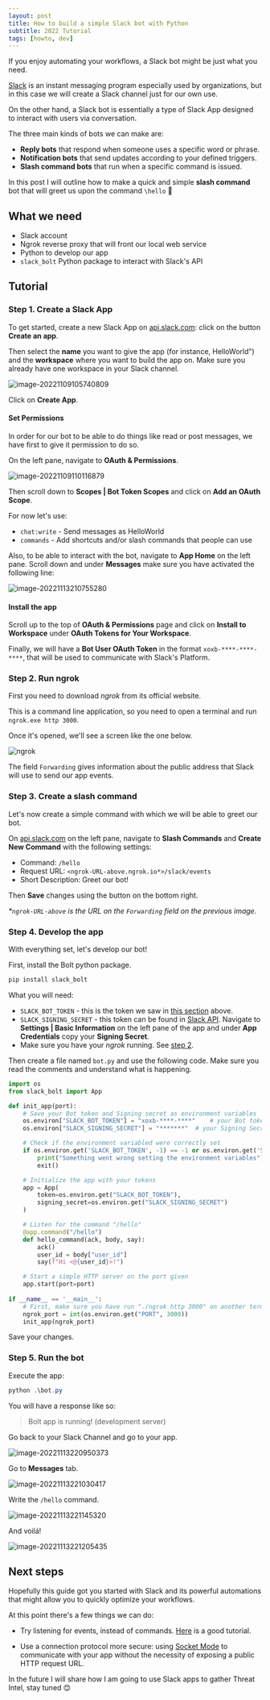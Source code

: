```yaml
---
layout: post
title: How to build a simple Slack bot with Python
subtitle: 2022 Tutorial
tags: [howto, dev]
---
```


If you enjoy automating your workflows, a Slack bot might be just what you need.

[Slack](https://slack.com/) is an instant messaging program especially used by organizations, but in this case we will create a Slack channel just for our own use.

On the other hand, a Slack bot is essentially a type of Slack App designed to interact with users via conversation.

The three main kinds of bots we can make are:
* **Reply bots** that respond when someone uses a specific word or phrase.
* **Notification bots** that send updates according to your defined triggers.
* **Slash command bots** that run when a specific command is issued.

In this post I will outline how to make a quick and simple **slash command** bot that will greet us upon the command `\hello` 🤗



## What we need

* Slack account
* Ngrok reverse proxy that will front our local web service
* Python to develop our app
*  `slack_bolt` Python package to interact with Slack's API



## Tutorial

### Step 1. Create a Slack App

To get started, create a new Slack App on [api.slack.com](https://api.slack.com): click on the button **Create an app**.

Then select the **name** you want to give the app (for instance, HelloWorld") and the **workspace** where you want to build the app on. Make sure you already have one workspace in your Slack channel.

![image-20221109105740809](/assets/img/image-20221109105740809.png)

Click on **Create App**.

#### Set Permissions

In order for our bot to be able to do things like read or post messages, we have first to give it permission to do so.

On the left pane, navigate to **OAuth & Permissions**.

![image-20221109110116879](/assets/img/image-20221109110116879.png)


Then scroll down to **Scopes \| Bot Token Scopes** and click on **Add an OAuth Scope**.

For now let's use:

* `chat:write` - Send messages as HelloWorld
* `commands` - Add shortcuts and/or slash commands that people can use



Also, to be able to interact with the bot, navigate to **App Home** on the left pane. Scroll down and under **Messages** make sure you have activated the following line:

![image-20221113210755280](/assets/img/image-20221113210755280.png)



#### Install the app

Scroll up to the top of **OAuth & Permissions** page and click on **Install to Workspace** under **OAuth Tokens for Your Workspace**.

Finally, we will have a **Bot User OAuth Token** in the format `xoxb-****-****-****`, that will be used to communicate with Slack's Platform.



### Step 2. Run ngrok

First you need to download *ngrok* from its official website.

This is a command line application, so you need to open a terminal and run `ngrok.exe http 3000`.

Once it's opened, we'll see a screen like the one below.

![ngrok](/assets/img/ngrok.png)

The field `Forwarding` gives information about the public address that Slack will use to send our app events.



### Step 3. Create a slash command

Let's now create a simple command with which we will be able to greet our bot.

On [api.slack.com](https://api.slack.com) on the left pane, navigate to **Slash Commands** and **Create New Command** with the following settings:

* Command: `/hello`
* Request URL: `<ngrok-URL-above.ngrok.io*>/slack/events`
* Short Description: Greet our bot!

Then **Save** changes using the button on the bottom right.


*\*`ngrok-URL-above` is the URL on the `Forwarding` field on the previous image.* 

### Step 4. Develop the app

With everything set, let's develop our bot!

First, install the Bolt python package.

```powershell
pip install slack_bolt
```

What you will need:

* `SLACK_BOT_TOKEN` - this is the token we saw in [this section](#install-the-app) above.
* `SLACK_SIGNING_SECRET` - this token can be found in [Slack API](https://api.slack.com). Navigate to **Settings \| Basic Information** on the left pane of the app and under **App Credentials** copy your **Signing Secret**.
* Make sure you have your *ngrok* running. See [step 2](#step-2.-Run-ngrok).



Then create a file named `bot.py` and use the following code. Make sure you read the comments and understand what is happening.

```python
import os
from slack_bolt import App

def init_app(port):
    # Save your Bot token and Signing secret as environment variables
    os.environ["SLACK_BOT_TOKEN"] = "xoxb-****-****"  	# your Bot token
    os.environ["SLACK_SIGNING_SECRET"] = "*******" 	# your Signing Secret token 

    # Check if the environment variabled were correctly set
    if os.environ.get('SLACK_BOT_TOKEN', -1) == -1 or os.environ.get('SLACK_SIGNING_SECRET', -1) == -1:
        print("Something went wrong setting the environment variables")
        exit()

    # Initialize the app with your tokens
    app = App(
        token=os.environ.get("SLACK_BOT_TOKEN"),
        signing_secret=os.environ.get("SLACK_SIGNING_SECRET")
    )

    # Listen for the command "/hello"
    @app.command("/hello")
    def hello_command(ack, body, say):
        ack()
        user_id = body["user_id"]
        say(f"Hi <@{user_id}>!")

    # Start a simple HTTP server on the port given
    app.start(port=port)
   
if __name__ == '__main__':
    # First, make sure you have run "./ngrok http 3000" on another terminal
    ngrok_port = int(os.environ.get("PORT", 3000)) 
    init_app(ngrok_port)
```

Save your changes.

### Step 5. Run the bot

Execute the app:

```powershell
python .\bot.py
```

You will have a response like so:

> Bolt app is running! (development server)



Go back to your Slack Channel and go to your app.

![image-20221113220950373](/assets/img/image-20221113220950373.png)

Go to **Messages** tab.

![image-20221113221030417](/assets/img/image-20221113221030417.png)

Write the `/hello` command.

![image-20221113221145320](/assets/img/image-20221113221145320.png)

And voilá!

![image-20221113221205435](/assets/img/image-20221113221205435.png)



## Next steps

Hopefully this guide got you started with Slack and its powerful automations that might allow you to quickly optimize your workflows.

At this point there's a few things we can do:

* Try listening for events, instead of commands. [Here](https://api.slack.com/start/building/bolt-python#develop) is a good tutorial.

* Use a connection protocol more secure: using [Socket Mode](https://api.slack.com/apis/connections/socket) to communicate with your app without the necessity of exposing a public HTTP request URL.

In the future I will share how I am going to use Slack apps to gather Threat Intel, stay tuned 😊


